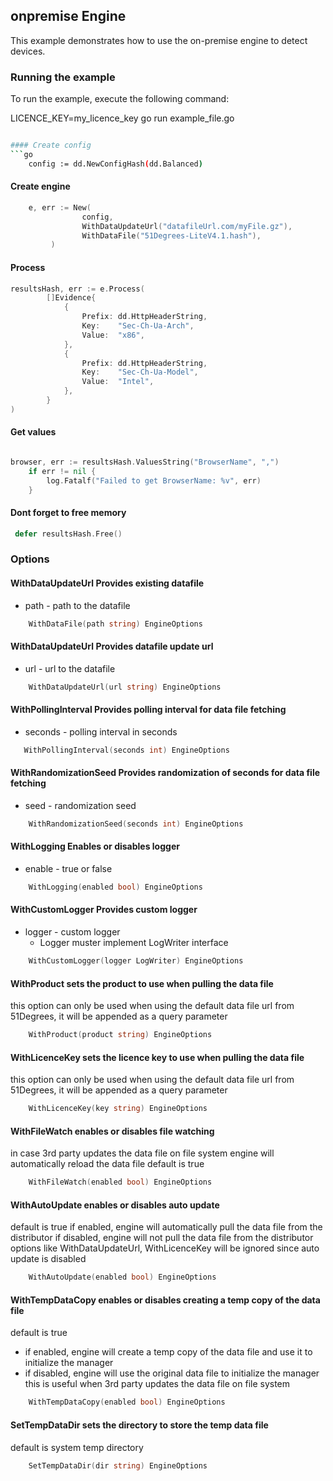 ## onpremise Engine

This example demonstrates how to use the on-premise engine to detect devices.



### Running the example

To run the example, execute the following command:

LICENCE_KEY=my_licence_key go run example_file.go

```bash

#### Create config
```go
    config := dd.NewConfigHash(dd.Balanced)
```

#### Create engine
```go
    e, err := New(
                config,
                WithDataUpdateUrl("datafileUrl.com/myFile.gz"),
				WithDataFile("51Degrees-LiteV4.1.hash"),
         )
```

#### Process
```go
resultsHash, err := e.Process(
        []Evidence{
			{
				Prefix: dd.HttpHeaderString, 
				Key:    "Sec-Ch-Ua-Arch",
				Value:  "x86",
			},
			{
				Prefix: dd.HttpHeaderString, 
				Key:    "Sec-Ch-Ua-Model",
				Value:  "Intel",
			},
		}
)

```

#### Get values
```go

browser, err := resultsHash.ValuesString("BrowserName", ",")
	if err != nil {
		log.Fatalf("Failed to get BrowserName: %v", err)
	}
```

#### Dont forget to free memory
```go
 defer resultsHash.Free()
```

### Options

#### WithDataUpdateUrl Provides existing datafile
* path - path to the datafile
```go
    WithDataFile(path string) EngineOptions
```

#### WithDataUpdateUrl Provides datafile update url
* url - url to the datafile
```go
    WithDataUpdateUrl(url string) EngineOptions
```

#### WithPollingInterval Provides polling interval for data file fetching
* seconds - polling interval in seconds
```go
   WithPollingInterval(seconds int) EngineOptions
```

#### WithRandomizationSeed Provides randomization of seconds for data file fetching
* seed - randomization seed
```go
    WithRandomizationSeed(seconds int) EngineOptions
```

#### WithLogging Enables or disables logger
* enable - true or false
```go
    WithLogging(enabled bool) EngineOptions
```

#### WithCustomLogger Provides custom logger
* logger - custom logger
  * Logger muster implement LogWriter interface
```go
    WithCustomLogger(logger LogWriter) EngineOptions
```

#### WithProduct sets the product to use when pulling the data file
this option can only be used when using the default data file url from 51Degrees, it will be appended as a query parameter
```go
    WithProduct(product string) EngineOptions
```

#### WithLicenceKey sets the licence key to use when pulling the data file
this option can only be used when using the default data file url from 51Degrees, it will be appended as a query parameter
```go
    WithLicenceKey(key string) EngineOptions
```

#### WithFileWatch enables or disables file watching
in case 3rd party updates the data file on file system
engine will automatically reload the data file
default is true
```go
    WithFileWatch(enabled bool) EngineOptions
```

#### WithAutoUpdate enables or disables auto update
default is true
if enabled, engine will automatically pull the data file from the distributor
if disabled, engine will not pull the data file from the distributor
options like WithDataUpdateUrl, WithLicenceKey will be ignored since auto update is disabled

```go
    WithAutoUpdate(enabled bool) EngineOptions
```

#### WithTempDataCopy enables or disables creating a temp copy of the data file
default is true
* if enabled, engine will create a temp copy of the data file and use it to initialize the manager
* if disabled, engine will use the original data file to initialize the manager
this is useful when 3rd party updates the data file on file system

```go
    WithTempDataCopy(enabled bool) EngineOptions
```

#### SetTempDataDir sets the directory to store the temp data file
default is system temp directory

```go
    SetTempDataDir(dir string) EngineOptions
```

